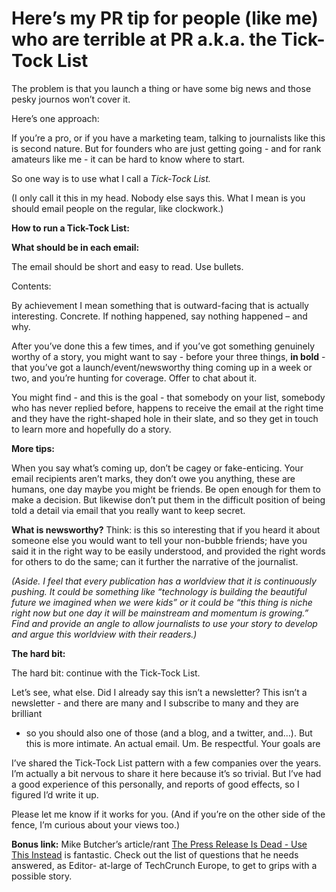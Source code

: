 # Here’s my PR tip for people (like me) who are terrible at PR a.k.a. the Tick-Tock List

The problem is that you launch a thing or have some big news and those pesky
journos won’t cover it.

Here’s one approach:

If you’re a pro, or if you have a marketing team, talking to journalists like
this is second nature. But for founders who are just getting going - and for
rank amateurs like me - it can be hard to know where to start.

So one way is to use what I call a _Tick-Tock List._

(I only call it this in my head. Nobody else says this. What I mean is you
should email people on the regular, like clockwork.)

**How to run a Tick-Tock List:**

**What should be in each email:**

The email should be short and easy to read. Use bullets.

Contents:

By achievement I mean something that is outward-facing that is actually
interesting. Concrete. If nothing happened, say nothing happened – and why.

After you’ve done this a few times, and if you’ve got something genuinely
worthy of a story, you might want to say - before your three things, **in
bold** \- that you’ve got a launch/event/newsworthy thing coming up in a week
or two, and you’re hunting for coverage. Offer to chat about it.

You might find - and this is the goal - that somebody on your list, somebody
who has never replied before, happens to receive the email at the right time
and they have the right-shaped hole in their slate, and so they get in touch
to learn more and hopefully do a story.

**More tips:**

When you say what’s coming up, don’t be cagey or fake-enticing. Your email
recipients aren’t marks, they don’t owe you anything, these are humans, one
day maybe you might be friends. Be open enough for them to make a decision.
But likewise don’t put them in the difficult position of being told a detail
via email that you really want to keep secret.

**What is newsworthy?** Think: is this so interesting that if you heard it
about someone else you would want to tell your non-bubble friends; have you
said it in the right way to be easily understood, and provided the right words
for others to do the same; can it further the narrative of the journalist.

_(Aside. I feel that every publication has a worldview that it is continuously
pushing. It could be something like “technology is building the beautiful
future we imagined when we were kids” or it could be “this thing is niche
right now but one day it will be mainstream and momentum is growing.” Find and
provide an angle to allow journalists to use your story to develop and argue
this worldview with their readers.)_

**The hard bit:**

The hard bit: continue with the Tick-Tock List.

Let’s see, what else. Did I already say this isn’t a newsletter? This isn’t a
newsletter - and there are many and I subscribe to many and they are brilliant

- so you should also one of those (and a blog, and a twitter, and…). But this
  is more intimate. An actual email. Um. Be respectful. Your goals are

I’ve shared the Tick-Tock List pattern with a few companies over the years.
I’m actually a bit nervous to share it here because it’s so trivial. But I’ve
had a good experience of this personally, and reports of good effects, so I
figured I’d write it up.

Please let me know if it works for you. (And if you’re on the other side of
the fence, I’m curious about your views too.)

**Bonus link:** Mike Butcher’s article/rant [The Press Release Is Dead - Use
This Instead](http://mbites.com/2015/07/01/the-press-release-is-dead/) is
fantastic. Check out the list of questions that he needs answered, as Editor-
at-large of TechCrunch Europe, to get to grips with a possible story.
